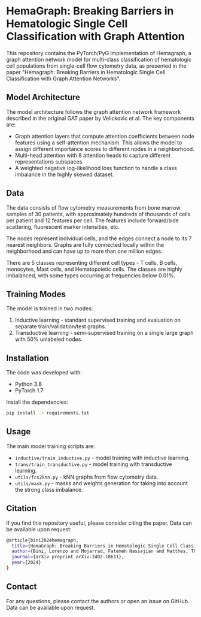 # HemaGraph: Breaking Barriers in Hematologic Single Cell Classification with Graph Attention

This repository contains the PyTorch/PyG implementation of Hemagraph, a graph attention network model for multi-class classification of hematologic cell populations from single-cell flow cytometry data, as presented in the paper "Hemagraph: Breaking Barriers in Hematologic Single Cell Classification with Graph Attention Networks".

## Model Architecture

The model architecture follows the graph attention network framework described in the original GAT paper by Velickovic et al. The key components are:

- Graph attention layers that compute attention coefficients between node features using a self-attention mechanism. This allows the model to assign different importance scores to different nodes in a neighborhood.
- Multi-head attention with 8 attention heads to capture different representations subspaces.
- A weighted negative log-likelihood loss function to handle a class imbalance in the highly skewed dataset.

## Data

The data consists of flow cytometry measurements from bone marrow samples of 30 patients, with approximately hundreds of thousands of cells per patient and 12 features per cell. The features include forward/side scattering, fluorescent marker intensities, etc.

The nodes represent individual cells, and the edges connect a node to its 7 nearest neighbors. Graphs are fully connected locally within the neighborhood and can have up to more than one million edges.

There are 5 classes representing different cell types - T cells, B cells, monocytes, Mast cells, and Hematopoietic cells. The classes are highly imbalanced, with some types occurring at frequencies below 0.01%.

## Training Modes

The model is trained in two modes:

1. Inductive learning - standard supervised training and evaluation on separate train/validation/test graphs.
2. Transductive learning - semi-supervised training on a single large graph with 50% unlabeled nodes.

## Installation

The code was developed with:

- Python 3.8
- PyTorch 1.7

Install the dependencies:

```bash
pip install -r requirements.txt
```

## Usage

The main model training scripts are:

- `inductive/train_inductive.py` - model training with inductive learning.
- `trans/train_transductive.py` - model training with transductive learning.
- `utils/fcs2knn.py` - kNN graphs from flow cytometry data.
- `utils/mask.py` - masks and weights generation for taking into account the strong class imbalance.

## Citation

If you find this repository useful, please consider citing the paper. Data can be available upon request:

```bash
@article{bini2024hemagraph,
  title={HemaGraph: Breaking Barriers in Hematologic Single Cell Classification with Graph Attention},
  author={Bini, Lorenzo and Mojarrad, Fatemeh Nassajian and Matthes, Thomas and Marchand-Maillet, St{\'e}phane},
  journal={arXiv preprint arXiv:2402.18611},
  year={2024}
}
```

## Contact

For any questions, please contact the authors or open an issue on GitHub. Data can be available upon request.
